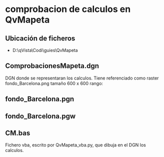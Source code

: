 ﻿# comprobacion de calculos en QvMapeta

## Ubicación de ficheros
 - D:\qVista\Codi\guies\QvMapeta

## ComprobacionesMapeta.dgn
DGN donde se representaran los calculos.
Tiene referenciado como raster fondo_Barcelona.png
tamaño 600 x 600
rango:


## fondo_Barcelona.pgn

## fondo_Barcelona.pgw

## CM.bas
Fichero vba, escrito por QvMapeta_vba.py, que dibuja en el DGN los calculos.




